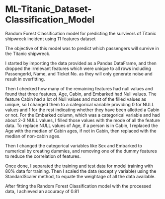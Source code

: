 # ML-Titanic_Dataset-Classification_Model

Random Forest Classification model for predicting the survivors of Titanic shipwreck incident using 11 features dataset

The objective of this model was to predict which passengers will survive in the Titanic shipwreck.

I started by importing the data provided as a Pandas DataFrame, and then dropped the irrelevant features which were unique to all rows including PassengerId, Name, and Ticket No. as they will only generate noise and result in overfitting.

Then I checked how many of the remaining features had null values and found that three features, Age, Cabin, and Embarked had Null values. The feature Cabin had a lot of Null values and most of the filled values as unique, so I changed them to a categorical variable providing 0 for NULL values and 1 for the rest indicating whether they have been allotted a Cabin or not. For the Embarked column, which was a categorical variable and had about 2-3 NULL values, I filled those values with the mode of all the feature data. To replace NULL values of Age, if a person is in Cabin, I replaced the Age with the median of Cabin ages, if not in Cabin, then replaced with the median of non-cabin ages.

Then I changed the categorical variables like Sex and Embarked to numerical by creating dummies, and removing one of the dummy features to reduce the correlation of features.

Once done, I separated the training and test data for model training with 80% data for training. Then I scaled the data (except y variable) using the StandardScaler method, to equate the weightage of all the data available.

After fitting the Random Forest Classification model with the processed data, I achieved an accuracy of 0.81
